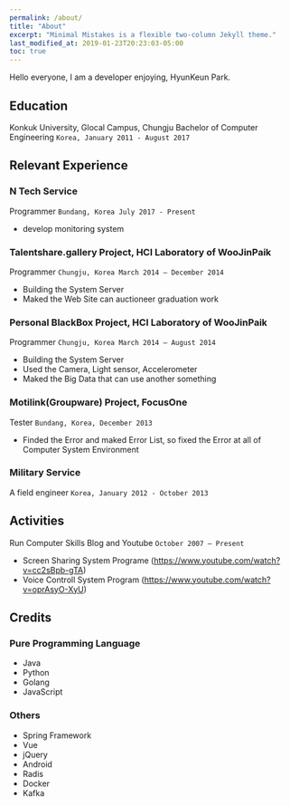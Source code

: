 ```yaml
---
permalink: /about/
title: "About"
excerpt: "Minimal Mistakes is a flexible two-column Jekyll theme."
last_modified_at: 2019-01-23T20:23:03-05:00
toc: true
---
```


Hello everyone, I am a developer enjoying, HyunKeun Park.

## Education
Konkuk University, Glocal Campus, Chungju Bachelor of Computer Engineering `Korea, January 2011 - August 2017`

## Relevant Experience
### N Tech Service 
Programmer `Bundang, Korea July 2017 - Present`
* develop monitoring system

### Talentshare.gallery Project, HCI Laboratory of WooJinPaik 
Programmer `Chungju, Korea March 2014 – December 2014`
* Building the System Server
* Maked the Web Site can auctioneer graduation work

### Personal BlackBox Project, HCI Laboratory of WooJinPaik
Programmer `Chungju, Korea March 2014 – August 2014`
* Building the System Server
* Used the Camera, Light sensor, Accelerometer
* Maked the Big Data that can use another something

### Motilink(Groupware) Project, FocusOne
Tester `Bundang, Korea, December 2013`
* Finded the Error and maked Error List, so fixed the Error at all of Computer System
Environment

### Military Service
A field engineer `Korea, January 2012 - October 2013`

## Activities
Run Computer Skills Blog and Youtube `October 2007 – Present`
* Screen Sharing System Programe (https://www.youtube.com/watch?v=cc2sBpb-gTA)
* Voice Controll System Program (https://www.youtube.com/watch?v=oprAsyO-XyU)

## Credits
### Pure Programming Language
* Java
* Python
* Golang
* JavaScript

### Others
* Spring Framework
* Vue
* jQuery
* Android
* Radis
* Docker
* Kafka